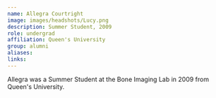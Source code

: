 ```yaml
---
name: Allegra Courtright
image: images/headshots/Lucy.png
description: Summer Student, 2009
role: undergrad
affiliation: Queen's University
group: alumni
aliases: 
links:
---
```


Allegra was a Summer Student at the Bone Imaging Lab in 2009 from Queen's University.